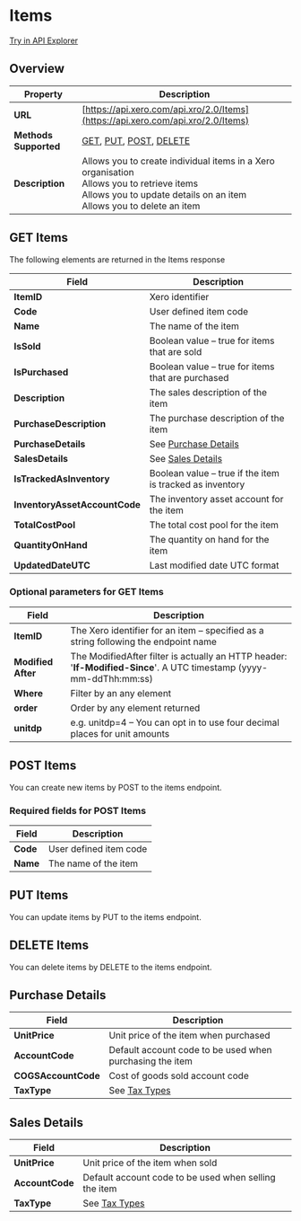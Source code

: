 # Items

[Try in API Explorer](https://api-explorer.xero.com/accounting/items)

## Overview

| Property | Description |
|----------|-------------|
| **URL** | [https://api.xero.com/api.xro/2.0/Items](https://api.xero.com/api.xro/2.0/Items) |
| **Methods Supported** | [GET](#get-items), [PUT](#put-items), [POST](#post-items), [DELETE](#delete-items) |
| **Description** | Allows you to create individual items in a Xero organisation<br/>Allows you to retrieve items<br/>Allows you to update details on an item<br/>Allows you to delete an item |

## GET Items

The following elements are returned in the Items response

| Field | Description |
|-------|-------------|
| **ItemID** | Xero identifier |
| **Code** | User defined item code |
| **Name** | The name of the item |
| **IsSold** | Boolean value – true for items that are sold |
| **IsPurchased** | Boolean value – true for items that are purchased |
| **Description** | The sales description of the item |
| **PurchaseDescription** | The purchase description of the item |
| **PurchaseDetails** | See [Purchase Details](#purchase-details) |
| **SalesDetails** | See [Sales Details](#sales-details) |
| **IsTrackedAsInventory** | Boolean value – true if the item is tracked as inventory |
| **InventoryAssetAccountCode** | The inventory asset account for the item |
| **TotalCostPool** | The total cost pool for the item |
| **QuantityOnHand** | The quantity on hand for the item |
| **UpdatedDateUTC** | Last modified date UTC format |

### Optional parameters for GET Items

| Field | Description |
|-------|-------------|
| **ItemID** | The Xero identifier for an item – specified as a string following the endpoint name |
| **Modified After** | The ModifiedAfter filter is actually an HTTP header: '**If-Modified-Since**'. A UTC timestamp (yyyy-mm-ddThh:mm:ss) |
| **Where** | Filter by an any element |
| **order** | Order by any element returned |
| **unitdp** | e.g. unitdp=4 – You can opt in to use four decimal places for unit amounts |

## POST Items

You can create new items by POST to the items endpoint.

### Required fields for POST Items

| Field | Description |
|-------|-------------|
| **Code** | User defined item code |
| **Name** | The name of the item |

## PUT Items

You can update items by PUT to the items endpoint.

## DELETE Items

You can delete items by DELETE to the items endpoint.

## Purchase Details

| Field | Description |
|-------|-------------|
| **UnitPrice** | Unit price of the item when purchased |
| **AccountCode** | Default account code to be used when purchasing the item |
| **COGSAccountCode** | Cost of goods sold account code |
| **TaxType** | See [Tax Types](/documentation/api/accounting/types#tax-rates) |

## Sales Details

| Field | Description |
|-------|-------------|
| **UnitPrice** | Unit price of the item when sold |
| **AccountCode** | Default account code to be used when selling the item |
| **TaxType** | See [Tax Types](/documentation/api/accounting/types#tax-rates) |